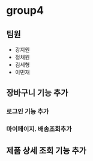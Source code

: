 # group4

## 팀원

- 강지원
- 정채원
- 김세형
- 이민재


## 장바구니 기능 추가

### 로그인 기능 추가

### 마이페이지. 배송조회추가

## 제품 상세 조회 기능 추가

